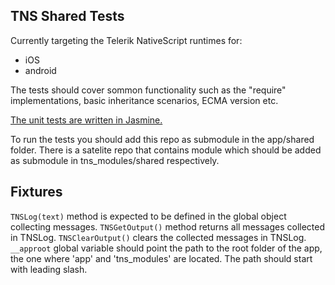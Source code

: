 ## TNS Shared Tests

Currently targeting the Telerik NativeScript runtimes for:
 - iOS
 - android
 
The tests should cover sommon functionality such as the "require" implementations,
basic inheritance scenarios, ECMA version etc.

[The unit tests are written in Jasmine.](http://jasmine.github.io/2.0/introduction.html)

To run the tests you should add this repo as submodule in the app/shared folder.
There is a satelite repo that contains module which should be added as submodule in tns_modules/shared respectively.

## Fixtures
`TNSLog(text)` method is expected to be defined in the global object collecting messages.
`TNSGetOutput()` method returns all messages collected in TNSLog.
`TNSClearOutput()` clears the collected messages in TNSLog.
`__approot` global variable should point the path to the root folder of the app, the one where 'app' and 'tns_modules' are located. The path should start with leading slash.

